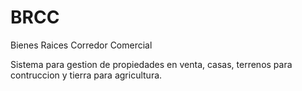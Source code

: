 # BRCC
Bienes Raices Corredor Comercial

Sistema para gestion de propiedades en venta, casas, terrenos para contruccion y tierra para agricultura.

